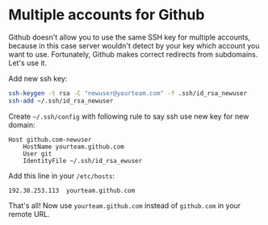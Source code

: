 # Multiple accounts for Github

Github doesn't allow you to use the same SSH key for multiple accounts, because in this case server wouldn't detect by your key which account you want to use. Fortunately, Github makes correct redirects from subdomains. Let's use it.

Add new ssh key:

```bash
ssh-keygen -t rsa -C "newuser@yourteam.com" -f .ssh/id_rsa_newuser
ssh-add ~/.ssh/id_rsa_newuser
```

Create `~/.ssh/config` with following rule to say ssh use new key for new domain:

```
Host github.com-newuser
  	HostName yourteam.github.com
  	User git
  	IdentityFile ~/.ssh/id_rsa_ewuser
```

Add this line in your `/etc/hosts`:

```
192.30.253.113  yourteam.github.com
```

That's all! Now use `yourteam.github.com` instead of `github.com` in your remote URL.

